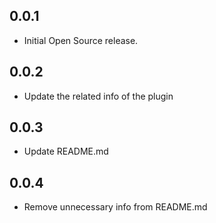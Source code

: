 ## 0.0.1

* Initial Open Source release.

## 0.0.2

* Update the related info of the plugin

## 0.0.3

* Update README.md

## 0.0.4

* Remove unnecessary info from README.md
  